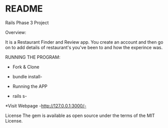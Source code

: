 # README

Rails Phase 3 Project

Overview:

It is a Restaurant Finder and Review app. You create an account and then go on to add details of restaurant's you've been to and how the experince was. 

RUNNING THE PROGRAM:

* Fork & Clone
- bundle install-

* Running the APP
- rails s-

*Visit Webpage
-http://127.0.0.1:3000/-

License
The gem is available as open source under the terms of the MIT License.